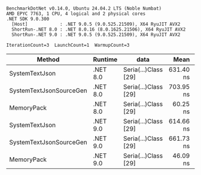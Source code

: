 ```

BenchmarkDotNet v0.14.0, Ubuntu 24.04.2 LTS (Noble Numbat)
AMD EPYC 7763, 1 CPU, 4 logical and 2 physical cores
.NET SDK 9.0.300
  [Host]            : .NET 9.0.5 (9.0.525.21509), X64 RyuJIT AVX2
  ShortRun-.NET 8.0 : .NET 8.0.16 (8.0.1625.21506), X64 RyuJIT AVX2
  ShortRun-.NET 9.0 : .NET 9.0.5 (9.0.525.21509), X64 RyuJIT AVX2

IterationCount=3  LaunchCount=1  WarmupCount=3  

```
| Method                  | Runtime  | data                 | Mean      | Error     | StdDev   | Min       | Max       | Gen0   | Allocated |
|------------------------ |--------- |--------------------- |----------:|----------:|---------:|----------:|----------:|-------:|----------:|
| SystemTextJson          | .NET 8.0 | Seria(...)Class [29] | 631.40 ns |  6.484 ns | 0.355 ns | 631.08 ns | 631.79 ns | 0.0229 |     392 B |
| SystemTextJsonSourceGen | .NET 8.0 | Seria(...)Class [29] | 703.95 ns | 38.218 ns | 2.095 ns | 702.41 ns | 706.34 ns | 0.0277 |     464 B |
| MemoryPack              | .NET 8.0 | Seria(...)Class [29] |  60.25 ns |  4.807 ns | 0.263 ns |  60.00 ns |  60.52 ns | 0.0072 |     120 B |
| SystemTextJson          | .NET 9.0 | Seria(...)Class [29] | 614.66 ns | 12.698 ns | 0.696 ns | 613.86 ns | 615.11 ns | 0.0229 |     392 B |
| SystemTextJsonSourceGen | .NET 9.0 | Seria(...)Class [29] | 661.73 ns |  3.813 ns | 0.209 ns | 661.54 ns | 661.95 ns | 0.0277 |     464 B |
| MemoryPack              | .NET 9.0 | Seria(...)Class [29] |  46.09 ns | 14.699 ns | 0.806 ns |  45.16 ns |  46.66 ns | 0.0072 |     120 B |
